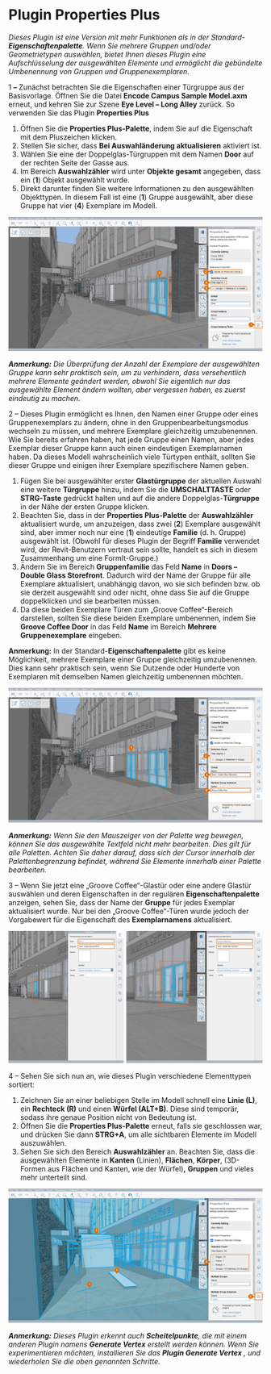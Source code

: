 # Plugin Properties Plus

_Dieses Plugin ist eine Version mit mehr Funktionen als in der Standard-_ _**Eigenschaftenpalette**. Wenn Sie mehrere Gruppen und/oder Geometrietypen auswählen, bietet Ihnen dieses Plugin eine Aufschlüsselung der ausgewählten Elemente und ermöglicht die gebündelte Umbenennung von Gruppen und Gruppenexemplaren._

1 **–** Zunächst betrachten Sie die Eigenschaften einer Türgruppe aus der Basisvorlage. Öffnen Sie die Datei **Encode Campus Sample Model.axm** erneut, und kehren Sie zur Szene **Eye Level – Long Alley** zurück. So verwenden Sie das Plugin **Properties Plus**

1. Öffnen Sie die **Properties Plus-Palette**, indem Sie auf die Eigenschaft mit dem Pluszeichen klicken.
2. Stellen Sie sicher, dass **Bei Auswahländerung aktualisieren** aktiviert ist.
3. Wählen Sie eine der Doppelglas-Türgruppen mit dem Namen **Door** auf der rechten Seite der Gasse aus.
4. Im Bereich **Auswahlzähler** wird unter **Objekte gesamt** angegeben, dass ein (**1**) Objekt ausgewählt wurde.
5. Direkt darunter finden Sie weitere Informationen zu den ausgewählten Objekttypen. In diesem Fall ist eine (**1**) Gruppe ausgewählt, aber diese Gruppe hat vier (**4**) Exemplare im Modell.

![](<../../.gitbook/assets/10 (2) (1).png>)

_**Anmerkung:**_ _Die Überprüfung der Anzahl der Exemplare der ausgewählten Gruppe kann sehr praktisch sein, um zu verhindern, dass versehentlich mehrere Elemente geändert werden, obwohl Sie eigentlich nur das ausgewählte Element ändern wollten, aber vergessen haben, es zuerst eindeutig zu machen._

2 – Dieses Plugin ermöglicht es Ihnen, den Namen einer Gruppe oder eines Gruppenexemplars zu ändern, ohne in den Gruppenbearbeitungsmodus wechseln zu müssen, und mehrere Exemplare gleichzeitig umzubenennen. Wie Sie bereits erfahren haben, hat jede Gruppe einen Namen, aber jedes Exemplar dieser Gruppe kann auch einen eindeutigen Exemplarnamen haben. Da dieses Modell wahrscheinlich viele Türtypen enthält, sollten Sie dieser Gruppe und einigen ihrer Exemplare spezifischere Namen geben.

1. Fügen Sie bei ausgewählter erster **Glastürgruppe** der aktuellen Auswahl eine weitere **Türgruppe** hinzu, indem Sie die **UMSCHALTTASTE** oder **STRG-Taste** gedrückt halten und auf die andere Doppelglas-**Türgruppe** in der Nähe der ersten Gruppe klicken.
2. Beachten Sie, dass in der **Properties Plus-Palette** der **Auswahlzähler** aktualisiert wurde, um anzuzeigen, dass zwei (**2**) Exemplare ausgewählt sind, aber immer noch nur eine (**1**) eindeutige **Familie** (d. h. Gruppe) ausgewählt ist. (Obwohl für dieses Plugin der Begriff **Familie** verwendet wird, der Revit-Benutzern vertraut sein sollte, handelt es sich in diesem Zusammenhang um eine FormIt-Gruppe.)
3. Ändern Sie im Bereich **Gruppenfamilie** das Feld **Name** in **Doors – Double Glass Storefront**. Dadurch wird der Name der Gruppe für alle Exemplare aktualisiert, unabhängig davon, wo sie sich befinden bzw. ob sie derzeit ausgewählt sind oder nicht, ohne dass Sie auf die Gruppe doppelklicken und sie bearbeiten müssen.
4. Da diese beiden Exemplare Türen zum „Groove Coffee“-Bereich darstellen, sollten Sie diese beiden Exemplare umbenennen, indem Sie **Groove Coffee Door** in das Feld **Name** im Bereich **Mehrere Gruppenexemplare** eingeben.

**Anmerkung:** In der Standard-**Eigenschaftenpalette** gibt es keine Möglichkeit, mehrere Exemplare einer Gruppe gleichzeitig umzubenennen. Dies kann sehr praktisch sein, wenn Sie Dutzende oder Hunderte von Exemplaren mit demselben Namen gleichzeitig umbenennen möchten.

![](<../../.gitbook/assets/11 (6) (1).png>)

_**Anmerkung:**_ _Wenn Sie den Mauszeiger von der Palette weg bewegen, können Sie das ausgewählte Textfeld nicht mehr bearbeiten. Dies gilt für alle Paletten. Achten Sie daher darauf, dass sich der Cursor innerhalb der Palettenbegrenzung befindet, während Sie Elemente innerhalb einer Palette bearbeiten._

3 – Wenn Sie jetzt eine „Groove Coffee“-Glastür oder eine andere Glastür auswählen und deren Eigenschaften in der regulären **Eigenschaftenpalette** anzeigen, sehen Sie, dass der Name der **Gruppe** für jedes Exemplar aktualisiert wurde. Nur bei den „Groove Coffee“-Türen wurde jedoch der Vorgabewert für die Eigenschaft des **Exemplarnamens** aktualisiert.

![](<../../.gitbook/assets/12 (3) (1).png>)

4 – Sehen Sie sich nun an, wie dieses Plugin verschiedene Elementtypen sortiert:

1. Zeichnen Sie an einer beliebigen Stelle im Modell schnell eine **Linie (L)**, ein **Rechteck (R)** und einen **Würfel (ALT+B)**. Diese sind temporär, sodass ihre genaue Position nicht von Bedeutung ist.
2. Öffnen Sie die **Properties Plus-Palette** erneut, falls sie geschlossen war, und drücken Sie dann **STRG+A**, um alle sichtbaren Elemente im Modell auszuwählen.
3. Sehen Sie sich den Bereich **Auswahlzähler** an. Beachten Sie, dass die ausgewählten Elemente in **Kanten** (Linien), **Flächen**, **Körper**, (3D-Formen aus Flächen und Kanten, wie der Würfel)**,** **Gruppen** und vieles mehr unterteilt sind.

![](<../../.gitbook/assets/13 (3) (1).png>)

_**Anmerkung:**_ _Dieses Plugin erkennt auch_ _**Scheitelpunkte**, die mit einem anderen Plugin namens_ _**Generate Vertex** erstellt werden können. Wenn Sie experimentieren möchten, installieren Sie das_ _**Plugin Generate Vertex**_ _, und wiederholen Sie die oben genannten Schritte._
